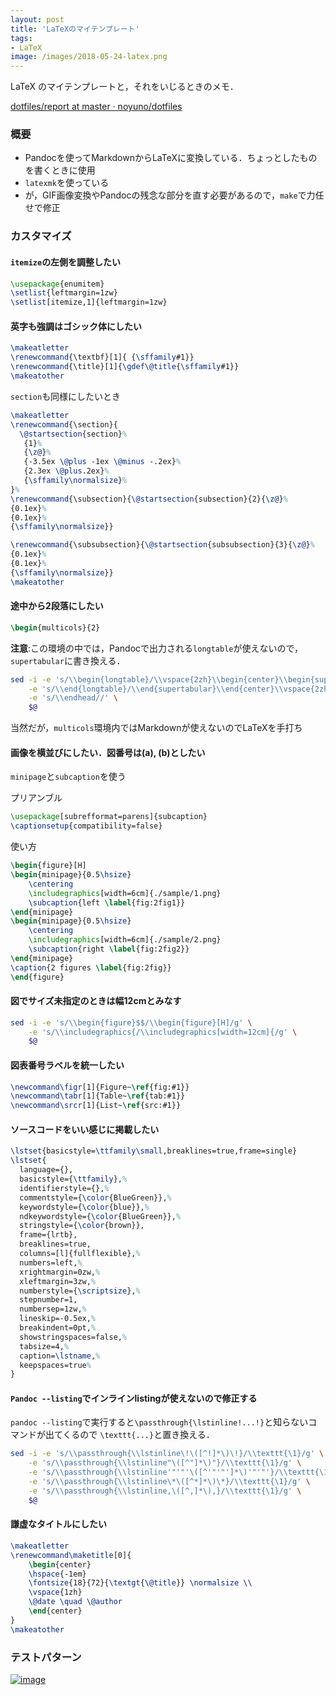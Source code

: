```yaml
---
layout: post
title: 'LaTeXのマイテンプレート'
tags:
- LaTeX
image: /images/2018-05-24-latex.png
---
```


LaTeX のマイテンプレートと，それをいじるときのメモ．

<style>
img {max-height:1000px}
</style>

[dotfiles/report at master · noyuno/dotfiles](https://github.com/noyuno/dotfiles/tree/master/report)

### 概要

- Pandocを使ってMarkdownからLaTeXに変換している．ちょっとしたものを書くときに使用
- `latexmk`を使っている
- が，GIF画像変換やPandocの残念な部分を直す必要があるので，`make`で力任せで修正

### カスタマイズ

#### `itemize`の左側を調整したい

~~~tex
\usepackage{enumitem}
\setlist{leftmargin=1zw}
\setlist[itemize,1]{leftmargin=1zw}
~~~

#### 英字も強調はゴシック体にしたい

~~~tex
\makeatletter
\renewcommand{\textbf}[1]{ {\sffamily#1}}
\renewcommand{\title}[1]{\gdef\@title{\sffamily#1}}
\makeatother
~~~


`section`も同様にしたいとき

~~~tex
\makeatletter
\renewcommand{\section}{
  \@startsection{section}%
   {1}%
   {\z@}%
   {-3.5ex \@plus -1ex \@minus -.2ex}%
   {2.3ex \@plus.2ex}%
   {\sffamily\normalsize}%
}%
\renewcommand{\subsection}{\@startsection{subsection}{2}{\z@}%
{0.1ex}%
{0.1ex}%
{\sffamily\normalsize}}

\renewcommand{\subsubsection}{\@startsection{subsubsection}{3}{\z@}%
{0.1ex}%
{0.1ex}%
{\sffamily\normalsize}}
\makeatother
~~~


#### 途中から2段落にしたい

~~~tex
\begin{multicols}{2}
~~~

**注意**:この環境の中では，Pandocで出力される`longtable`が使えないので，
`supertabular`に書き換える．

~~~sh
sed -i -e 's/\\begin{longtable}/\\vspace{2zh}\\begin{center}\\begin{supertabular}/g' \
    -e 's/\\end{longtable}/\\end{supertabular}\\end{center}\\vspace{2zh}/' \
    -e 's/\\endhead//' \
    $@
~~~

当然だが，`multicols`環境内ではMarkdownが使えないのでLaTeXを手打ち

#### 画像を横並びにしたい．図番号は(a), (b)としたい

`minipage`と`subcaption`を使う

プリアンブル

~~~tex
\usepackage[subrefformat=parens]{subcaption}
\captionsetup{compatibility=false}
~~~

使い方

~~~tex
\begin{figure}[H]
\begin{minipage}{0.5\hsize}
    \centering
    \includegraphics[width=6cm]{./sample/1.png}
    \subcaption{left \label{fig:2fig1}}
\end{minipage}
\begin{minipage}{0.5\hsize}
    \centering
    \includegraphics[width=6cm]{./sample/2.png}
    \subcaption{right \label{fig:2fig2}}
\end{minipage}
\caption{2 figures \label{fig:2fig}}
\end{figure}
~~~

#### 図でサイズ未指定のときは幅12cmとみなす

~~~sh
sed -i -e 's/\\begin{figure}$$/\\begin{figure}[H]/g' \
    -e 's/\\includegraphics{/\\includegraphics[width=12cm]{/g' \
    $@
~~~

#### 図表番号ラベルを統一したい

~~~tex
\newcommand\figr[1]{Figure~\ref{fig:#1}}
\newcommand\tabr[1]{Table~\ref{tab:#1}}
\newcommand\srcr[1]{List~\ref{src:#1}}
~~~

#### ソースコードをいい感じに掲載したい

~~~tex
\lstset{basicstyle=\ttfamily\small,breaklines=true,frame=single}
\lstset{
  language={},
  basicstyle={\ttfamily},%
  identifierstyle={},%
  commentstyle={\color{BlueGreen}},%
  keywordstyle={\color{blue}},%
  ndkeywordstyle={\color{BlueGreen}},%
  stringstyle={\color{brown}},
  frame={lrtb},
  breaklines=true,
  columns=[l]{fullflexible},%
  numbers=left,%
  xrightmargin=0zw,%
  xleftmargin=3zw,%
  numberstyle={\scriptsize},%
  stepnumber=1,
  numbersep=1zw,%
  lineskip=-0.5ex,%
  breakindent=0pt,%
  showstringspaces=false,%
  tabsize=4,%
  caption=\lstname,%
  keepspaces=true%
}
~~~

#### `Pandoc --listing`でインラインlistingが使えないので修正する

`pandoc --listing`で実行すると`\passthrough{\lstinline!...!}`と知らないコマンドが出てくるので
`\texttt{...}`と置き換える．

~~~sh
sed -i -e 's/\\passthrough{\\lstinline\!\([^!]*\)\!}/\\texttt{\1}/g' \
    -e 's/\\passthrough{\\lstinline"\([^"]*\)"}/\\texttt{\1}/g' \
    -e 's/\\passthrough{\\lstinline'"'"'\([^'"'"']*\)'"'"'}/\\texttt{\1}/g' \
    -e 's/\\passthrough{\\lstinline\*\([^*]*\)\*}/\\texttt{\1}/g' \
    -e 's/\\passthrough{\\lstinline,\([^,]*\),}/\\texttt{\1}/g' \
    $@
~~~

#### 謙虚なタイトルにしたい

~~~tex
\makeatletter
\renewcommand\maketitle[0]{
    \begin{center}
    \hspace{-1em}
    \fontsize{18}{72}{\textgt{\@title}} \normalsize \\
    \vspace{1zh}
    \@date \quad \@author
    \end{center}
}
\makeatother
~~~


### テストパターン

[![image]({{page.image}})]({{page.image}})

